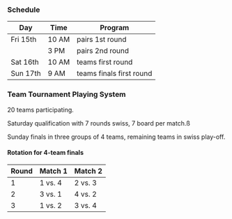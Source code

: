 ### Schedule

| Day      | Time  | Program                  |
| -------- | ----- | ------------------------ |
| Fri 15th | 10 AM | pairs 1st round          |
|          | 3 PM  | pairs 2nd round          |
| Sat 16th | 10 AM | teams first round        |
| Sun 17th | 9 AM  | teams finals first round |

### Team Tournament Playing System

20 teams participating.

Saturday qualification with 7 rounds swiss, 7 board per match.ß

Sunday finals in three groups of 4 teams, remaining teams in swiss play-off.

#### Rotation for 4-team finals

| Round | Match 1 | Match 2 |
| ----- | ------- | ------- |
| 1     | 1 vs. 4 | 2 vs. 3 |
| 2     | 3 vs. 1 | 4 vs. 2 |
| 3     | 1 vs. 2 | 3 vs. 4 |
